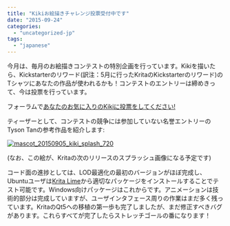 ```yaml
---
title: "Kikiお絵描きチャレンジ投票受付中です"
date: "2015-09-24"
categories: 
  - "uncategorized-jp"
tags: 
  - "japanese"
---
```


今月は、毎月のお絵描きコンテストの特別企画を行っています。Kikiを描いたら、Kickstarterのリワード(訳注：5月に行ったKritaのKickstarterのリワード)のTシャツにあなたの作品が使われるかも！コンテストのエントリーは締めきって、今は投票を行っています。

フォーラムで[あなたのお気に入りのKikiに投票をしてください!](https://forum.kde.org/viewtopic.php?f=277&t=128083)

ティーザーとして、コンテストの競争には参加していない名誉エントリーのTyson Tanの参考作品を紹介します:

[![mascot_20150905_kiki_splash_720](/images/posts/2015/mascot_20150905_kiki_splash_720.png)](/images/posts/2015/mascot_20150905_kiki_splash_720.png)

(なお、この絵が、Kritaの次のリリースのスプラッシュ画像になる予定です)

コード面の進捗としては、LOD最適化の最初のバージョンがほぼ完成し、Ubuntuユーザは[Krita Lime](https://launchpad.net/~dimula73/+archive/ubuntu/krita)から適切なパッケージをインストールすることでテスト可能です。Windows向けパッケージはこれからです。アニメーションは技術的部分は完成していますが、ユーザインタフェース周りの作業はまだ多く残っています。KritaのQt5への移植の第一歩も完了しましたが、まだ修正すべきバグがあります。これらすべてが完了したらストレッチゴールの番になります！

